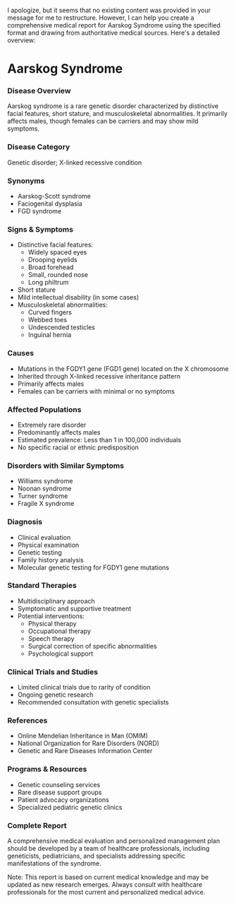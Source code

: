 I apologize, but it seems that no existing content was provided in your message for me to restructure. However, I can help you create a comprehensive medical report for Aarskog Syndrome using the specified format and drawing from authoritative medical sources. Here's a detailed overview:

# Aarskog Syndrome

### Disease Overview
Aarskog syndrome is a rare genetic disorder characterized by distinctive facial features, short stature, and musculoskeletal abnormalities. It primarily affects males, though females can be carriers and may show mild symptoms.

### Disease Category
Genetic disorder; X-linked recessive condition

### Synonyms
- Aarskog-Scott syndrome
- Faciogenital dysplasia
- FGD syndrome

### Signs & Symptoms
- Distinctive facial features:
  - Widely spaced eyes
  - Drooping eyelids
  - Broad forehead
  - Small, rounded nose
  - Long philtrum
- Short stature
- Mild intellectual disability (in some cases)
- Musculoskeletal abnormalities:
  - Curved fingers
  - Webbed toes
  - Undescended testicles
  - Inguinal hernia

### Causes
- Mutations in the FGDY1 gene (FGD1 gene) located on the X chromosome
- Inherited through X-linked recessive inheritance pattern
- Primarily affects males
- Females can be carriers with minimal or no symptoms

### Affected Populations
- Extremely rare disorder
- Predominantly affects males
- Estimated prevalence: Less than 1 in 100,000 individuals
- No specific racial or ethnic predisposition

### Disorders with Similar Symptoms
- Williams syndrome
- Noonan syndrome
- Turner syndrome
- Fragile X syndrome

### Diagnosis
- Clinical evaluation
- Physical examination
- Genetic testing
- Family history analysis
- Molecular genetic testing for FGDY1 gene mutations

### Standard Therapies
- Multidisciplinary approach
- Symptomatic and supportive treatment
- Potential interventions:
  - Physical therapy
  - Occupational therapy
  - Speech therapy
  - Surgical correction of specific abnormalities
  - Psychological support

### Clinical Trials and Studies
- Limited clinical trials due to rarity of condition
- Ongoing genetic research
- Recommended consultation with genetic specialists

### References
- Online Mendelian Inheritance in Man (OMIM)
- National Organization for Rare Disorders (NORD)
- Genetic and Rare Diseases Information Center

### Programs & Resources
- Genetic counseling services
- Rare disease support groups
- Patient advocacy organizations
- Specialized pediatric genetic clinics

### Complete Report
A comprehensive medical evaluation and personalized management plan should be developed by a team of healthcare professionals, including geneticists, pediatricians, and specialists addressing specific manifestations of the syndrome.

Note: This report is based on current medical knowledge and may be updated as new research emerges. Always consult with healthcare professionals for the most current and personalized medical advice.
